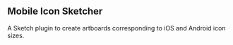 ## Mobile Icon Sketcher
A Sketch plugin to create artboards corresponding to iOS and Android icon sizes.
